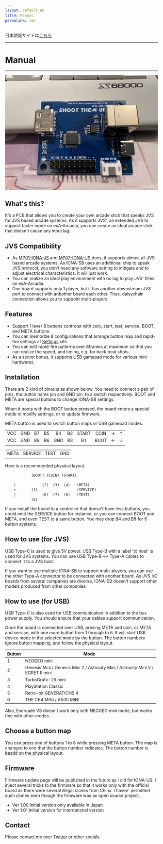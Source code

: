 ```yaml
---
layout: default_en
title: Manual
permalink: /en
---
```

日本語版サイトは[こちら](./)

---
# Manual
---
![](device.jpg)
## What's this?
It's a PCB that allows you to create your own arcade stick that speaks JVS for
JVS based arcade systems.
As it supports JVS', an extended JVS to support faster mode on exA-Arcadia, you
can create an ideal arcade stick that doesn't cause any input lag.

## JVS Compatibility
- As [MP01-IONA-JS](https://toyoshim.github.io/iona-js/) and
 [MP07-IONA-US](https://toyoshim.github.io/iona-us/) does, it supports almost
 all JVS based arcade systems.
 As IONA-SB uses an additional chip to speak JVS protocol, you don't need any
 software setting to mitigate and to adjust electrical characteristics. It will
 just work.
- You can realize an ideal play environment with no lag to play JVS' titles on
 exA-Arcadia.
- One board supports only 1 player, but it has another downstream JVS port to
 connect with anbother board each other. Thus, daisychain connection allows you
 to suppolrt multi-players.

## Features
- Support 1 lever 8 buttons controler with coin, start, test, service, BOOT, and META buttons.
- You can memorize 8 configurations that arrange button map and rapid-fire settings at [Settings](setting__en) site.
- You can edit rapid-fire patterns over 8frames at maximum so that you can realize the speed, and timing, e.g. for back beat shots.
- As a secret bonus, it supports USB gamepad mode for various mini hardwares.

## Installation
There are 2 kind of pinouts as shown below.
You need to connect a pair of pins, the button name pin and GND pin, to a switch respectively.
BOOT and META are special buttons to change IONA-SB settings.

When it boots with the BOOT button pressed, the board enters a special mode to
modify settings, or to update firmware.

META button is used to switch button maps or USB gamepad modes.

|     |     |     |     |     |     |       |      |     |     |
| :-: | :-: | :-: | :-: | :-: | :-: | :---: | :--: | :-: | :-: |
| VCC | GND | B7  | B5  | B4  | B2  | START | COIN | →   | ↑   |
| VCC | GND | B8  | B6  | GND | B3  | B1    | BOOT | ←   | ↓   |
|     |     |     |     |     |     |       |      |     |     |

|      |         |      |     |
| ---- | ------- | ---- | --- |
| META | SERVICE | TEST | GND |
|      |         |      |     |

Here is a recommended physical layout.

```
            (BOOT) (COIN) (START)

    |            (2)  (3)  (4)   (META)
  --+--     (1)                  (SERVICE)
    |            (6)  (7)  (8)   (TEST)
            (5)
```

If you install the board to a controller that doesn't have less buttons, you could omit the SERVICE button for instance, or you can connect BOOT and META, and even TEST to a same button.
You may drop B4 and B8 for 6 button systems.

## How to use (for JVS)
USB Type-C is used to give 5V power.
USB Type-B with a label 'to host' is used for JVS systems. You can use USB Type-B <-> Type-A cables to connect it to a JVS host.

If you want to use multiple IONA-SB to support multi-players, you can use the other Type-A connector to be connected with another board. As JVS I/O boards from several companies are diverse, IONA-SB doesn't support other models produced from other companies.

## How to use (for USB)
USB Type-C is also used for USB communication in addition to the bus power supply.
You should ensure that your cables support communication.

Once the board is connected over USB, presing META and coin, or META and service, with one more button from 1 through to 6. It will start USB device mode in the selected mode by the button.
The button numbers ignore button mapping, and follow the physical layout.

| Button | Mode |
| ------| ----- |
| 1     | NEOGEO mini
| 2     | Genesis Mini / Genesis Mini 2 / Astrocity Mini / Astrocity Mini V /<br> EGRET II mini
| 3     | TurboGrafx-16 mini
| 4     | PlayStation Classic
| 5     | Retro-bit GENERATIONS 4
| 6     | THE C64 MINI / A500 MINI

Also, Evercade VS doesn't work only with NEOGEO mini mode, but works fine with other modes.

## Choose a button map
You can press one of buttons 1 to 8 while pressing META button. The map is changed to one that the button number indicates. The button number is basdd on the physical layout.

## Firmware
Firmware update page will be published in the future as I did for IONA-US.
I inject several tricks to the firmware so that it works only with the official board as there were several illegal clones from China. I haven' permitted such clones even though the firmware was an open source project.

- Ver 1.00 Initial version only available in Japan
- Ver 1.01 Initial version for international version

## Contact
Please contact me over [Twitter](https://twitter.com/toyoshim) or other socials.